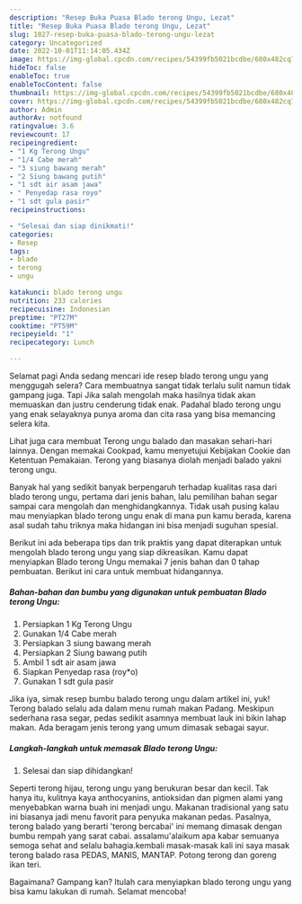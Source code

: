 ```yaml
---
description: "Resep Buka Puasa Blado terong Ungu, Lezat"
title: "Resep Buka Puasa Blado terong Ungu, Lezat"
slug: 1027-resep-buka-puasa-blado-terong-ungu-lezat
category: Uncategorized
date: 2022-10-01T11:14:05.434Z
image: https://img-global.cpcdn.com/recipes/54399fb5021bcdbe/680x482cq70/blado-terong-ungu-foto-resep-utama.jpg
hideToc: false
enableToc: true
enableTocContent: false
thumbnail: https://img-global.cpcdn.com/recipes/54399fb5021bcdbe/680x482cq70/blado-terong-ungu-foto-resep-utama.jpg
cover: https://img-global.cpcdn.com/recipes/54399fb5021bcdbe/680x482cq70/blado-terong-ungu-foto-resep-utama.jpg
author: Admin
authorAv: notfound
ratingvalue: 3.6
reviewcount: 17
recipeingredient:
- "1 Kg Terong Ungu"
- "1/4 Cabe merah"
- "3 siung bawang merah"
- "2 Siung bawang putih"
- "1 sdt air asam jawa"
- " Penyedap rasa royo"
- "1 sdt gula pasir"
recipeinstructions:

- "Selesai dan siap dinikmati!"
categories:
- Resep
tags:
- blado
- terong
- ungu

katakunci: blado terong ungu 
nutrition: 233 calories
recipecuisine: Indonesian
preptime: "PT27M"
cooktime: "PT59M"
recipeyield: "1"
recipecategory: Lunch

---
```



Selamat pagi Anda sedang mencari ide resep blado terong ungu yang menggugah selera? Cara membuatnya sangat tidak terlalu sulit namun tidak gampang juga. Tapi Jika salah mengolah maka hasilnya tidak akan memuaskan dan justru cenderung tidak enak. Padahal blado terong ungu yang enak selayaknya punya aroma dan cita rasa yang bisa memancing selera kita.


Lihat juga cara membuat Terong ungu balado dan masakan sehari-hari lainnya. Dengan memakai Cookpad, kamu menyetujui Kebijakan Cookie dan Ketentuan Pemakaian. Terong yang biasanya diolah menjadi balado yakni terong ungu.

Banyak hal yang sedikit banyak berpengaruh terhadap kualitas rasa dari blado terong ungu, pertama dari jenis bahan, lalu pemilihan bahan segar sampai cara mengolah dan menghidangkannya. Tidak usah pusing kalau mau menyiapkan blado terong ungu enak di mana pun kamu berada, karena asal sudah tahu triknya maka hidangan ini bisa menjadi suguhan spesial.


Berikut ini ada beberapa tips dan trik praktis yang dapat diterapkan untuk mengolah blado terong ungu yang siap dikreasikan. Kamu dapat menyiapkan Blado terong Ungu memakai 7 jenis bahan dan 0 tahap pembuatan. Berikut ini cara untuk membuat hidangannya.

<!--inarticleads1-->

##### Bahan-bahan dan bumbu yang digunakan untuk pembuatan Blado terong Ungu:

1. Persiapkan 1 Kg Terong Ungu
1. Gunakan 1/4 Cabe merah
1. Persiapkan 3 siung bawang merah
1. Persiapkan 2 Siung bawang putih
1. Ambil 1 sdt air asam jawa
1. Siapkan  Penyedap rasa (roy*o)
1. Gunakan 1 sdt gula pasir


Jika iya, simak resep bumbu balado terong ungu dalam artikel ini, yuk! Terong balado selalu ada dalam menu rumah makan Padang. Meskipun sederhana rasa segar, pedas sedikit asamnya membuat lauk ini bikin lahap makan. Ada beragam jenis terong yang umum dimasak sebagai sayur. 

<!--inarticleads2-->

##### Langkah-langkah untuk memasak Blado terong Ungu:


1. Selesai dan siap dihidangkan!

Seperti terong hijau, terong ungu yang berukuran besar dan kecil. Tak hanya itu, kulitnya kaya anthocyanins, antioksidan dan pigmen alami yang menyebabkan warna buah ini menjadi ungu. Makanan tradisional yang satu ini biasanya jadi menu favorit para penyuka makanan pedas. Pasalnya, terong balado yang berarti &#39;terong bercabai&#39; ini memang dimasak dengan bumbu rempah yang sarat cabai. assalamu&#39;alaikum apa kabar semuanya semoga sehat and selalu bahagia.kembali masak-masak kali ini saya masak terong balado rasa PEDAS, MANIS, MANTAP. Potong terong dan goreng ikan teri. 

Bagaimana? Gampang kan? Itulah cara menyiapkan blado terong ungu yang bisa kamu lakukan di rumah. Selamat mencoba!
